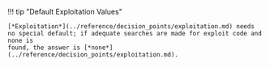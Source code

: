 !!! tip "Default Exploitation Values"

    [*Exploitation*](../reference/decision_points/exploitation.md) needs no special default; if adequate searches are made for exploit code and none is
    found, the answer is [*none*](../reference/decision_points/exploitation.md).
